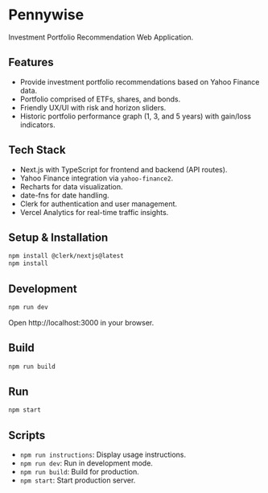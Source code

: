 # Pennywise 

Investment Portfolio Recommendation Web Application.

## Features

- Provide investment portfolio recommendations based on Yahoo Finance data.
- Portfolio comprised of ETFs, shares, and bonds.
- Friendly UX/UI with risk and horizon sliders.
- Historic portfolio performance graph (1, 3, and 5 years) with gain/loss indicators.

## Tech Stack

- Next.js with TypeScript for frontend and backend (API routes).
- Yahoo Finance integration via `yahoo-finance2`.
- Recharts for data visualization.
- date-fns for date handling.
- Clerk for authentication and user management.
- Vercel Analytics for real-time traffic insights.

## Setup & Installation

```bash
npm install @clerk/nextjs@latest
npm install
```

## Development

```bash
npm run dev
```

Open http://localhost:3000 in your browser.

## Build

```bash
npm run build
```

## Run

```bash
npm start
```

## Scripts

- `npm run instructions`: Display usage instructions.
- `npm run dev`: Run in development mode.
- `npm run build`: Build for production.
- `npm start`: Start production server.
